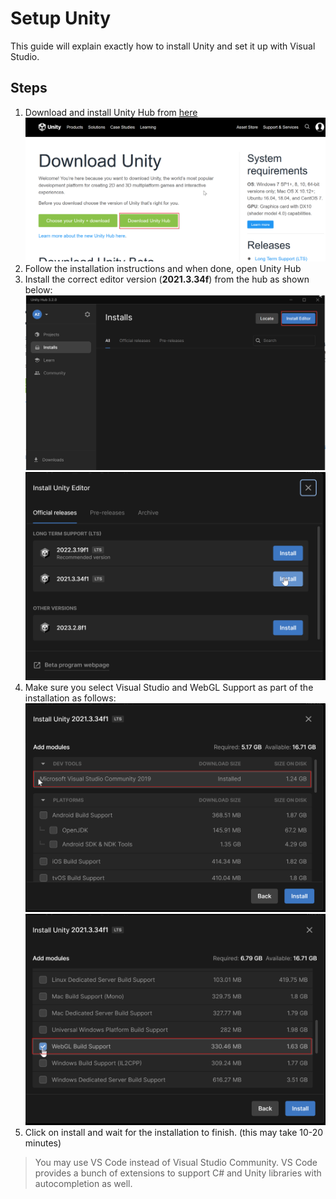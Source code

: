 # Setup Unity
This guide will explain exactly how to install Unity and set it up with Visual Studio.

## Steps
1. Download and install Unity Hub from [here](https://unity3d.com/get-unity/download)
![download](./images/unity_install_0.png)
1. Follow the installation instructions and when done, open Unity Hub
1. Install the correct editor version (**2021.3.34f**) from the hub as shown below:
![](./images/unity_install_1.png)
![](./images/unity_install_2.png)
1. Make sure you select Visual Studio and WebGL Support as part of the installation as follows:
![](./images/unity_install_3.png)
![](./images/unity_install_4.png)
1. Click on install and wait for the installation to finish. (this may take 10-20 minutes)

> You may use VS Code instead of Visual Studio Community. VS Code provides a bunch of extensions to support C# and Unity libraries with autocompletion as well.